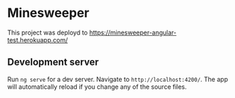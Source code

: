 # Minesweeper

This project was deployd to https://minesweeper-angular-test.herokuapp.com/

## Development server

Run `ng serve` for a dev server. Navigate to `http://localhost:4200/`. The app will automatically reload if you change any of the source files.
